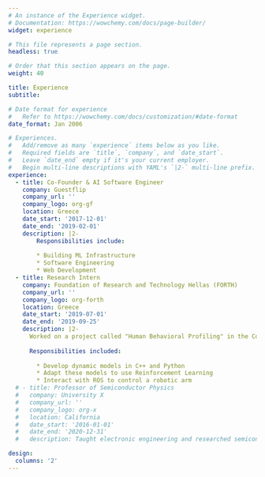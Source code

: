 ```yaml
---
# An instance of the Experience widget.
# Documentation: https://wowchemy.com/docs/page-builder/
widget: experience

# This file represents a page section.
headless: true

# Order that this section appears on the page.
weight: 40

title: Experience
subtitle:

# Date format for experience
#   Refer to https://wowchemy.com/docs/customization/#date-format
date_format: Jan 2006

# Experiences.
#   Add/remove as many `experience` items below as you like.
#   Required fields are `title`, `company`, and `date_start`.
#   Leave `date_end` empty if it's your current employer.
#   Begin multi-line descriptions with YAML's `|2-` multi-line prefix.
experience:
  - title: Co-Founder & AI Software Engineer
    company: Guestflip
    company_url: ''
    company_logo: org-gf
    location: Greece
    date_start: '2017-12-01'
    date_end: '2019-02-01'
    description: |2-
        Responsibilities include:
        
        * Building ML Infrastructure
        * Software Engineering
        * Web Development
  - title: Research Intern
    company: Foundation of Research and Technology Hellas (FORTH)
    company_url: ''
    company_logo: org-forth
    location: Greece
    date_start: '2019-07-01'
    date_end: '2019-09-25'
    description: |2-
      Worked on a project called "Human Behavioral Profiling" in the Computer Vision and Robotics Laboratory. Our goal was to utilize dynamic models and reinforcement learning in order to make a robotic arm imitate tasks performed by a human.
      
      Responsibilities included:
        
        * Develop dynamic models in C++ and Python
        * Adapt these models to use Reinforcement Learning
        * Interact with ROS to control a robotic arm
  # - title: Professor of Semiconductor Physics
  #   company: University X
  #   company_url: ''
  #   company_logo: org-x
  #   location: California
  #   date_start: '2016-01-01'
  #   date_end: '2020-12-31'
  #   description: Taught electronic engineering and researched semiconductor physics.

design:
  columns: '2'
---
```

